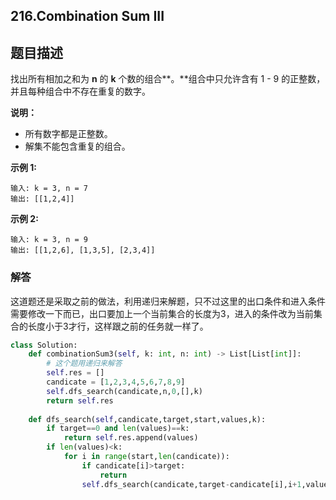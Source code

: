 ## 216.Combination Sum III

## 题目描述

找出所有相加之和为 **n** 的 **k** 个数的组合**。**组合中只允许含有 1 - 9 的正整数，并且每种组合中不存在重复的数字。

**说明：**

- 所有数字都是正整数。
- 解集不能包含重复的组合。 

**示例 1:**

```
输入: k = 3, n = 7
输出: [[1,2,4]]
```

**示例 2:**

```
输入: k = 3, n = 9
输出: [[1,2,6], [1,3,5], [2,3,4]]
```

### 解答

​	这道题还是采取之前的做法，利用递归来解题，只不过这里的出口条件和进入条件需要修改一下而已，出口要加上一个当前集合的长度为3，进入的条件改为当前集合的长度小于3才行，这样跟之前的任务就一样了。

```python
class Solution:
    def combinationSum3(self, k: int, n: int) -> List[List[int]]:
        # 这个题用递归来解答
        self.res = []
        candicate = [1,2,3,4,5,6,7,8,9]
        self.dfs_search(candicate,n,0,[],k)
        return self.res
    
    def dfs_search(self,candicate,target,start,values,k):
        if target==0 and len(values)==k:
            return self.res.append(values)
        if len(values)<k:
            for i in range(start,len(candicate)):
                if candicate[i]>target:
                    return 
                self.dfs_search(candicate,target-candicate[i],i+1,values+[candicate[i]],k)
        
```

